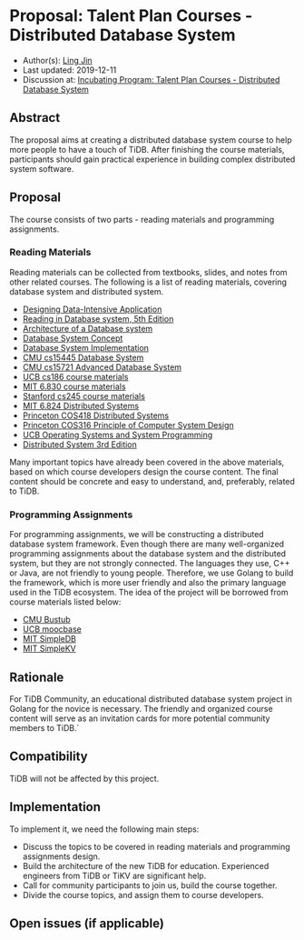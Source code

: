 # Proposal: Talent Plan Courses - Distributed Database System

- Author(s): [Ling Jin](https://github.com/JinLingChristoher)
- Last updated: 2019-12-11
- Discussion at: [Incubating Program: Talent Plan Courses - Distributed Database System](https://github.com/pingcap/community/issues/141)

## Abstract

The proposal aims at creating a distributed database system course to help more people to have a touch of TiDB. After finishing the course materials, participants should gain practical experience in building complex distributed system software.

## Proposal

The course consists of two parts - reading materials and programming assignments.

### Reading Materials

Reading materials can be collected from textbooks, slides, and notes from other related courses. The following is a list of reading materials, covering database system and distributed system.

- [Designing Data-Intensive Application](https://dataintensive.net/)
- [Reading in Database system, 5th Edition](http://www.redbook.io/)
- [Architecture of a Database system](http://db.cs.berkeley.edu/papers/fntdb07-architecture.pdf)
- [Database System Concept](https://www.db-book.com/db6/index.html)
- [Database System Implementation](http://infolab.stanford.edu/~ullman/dbsi.html)
- [CMU cs15445 Database System](https://15445.courses.cs.cmu.edu/fall2019/schedule.html)
- [CMU cs15721 Advanced Database System](https://15721.courses.cs.cmu.edu/spring2019/schedule.html)
- [UCB cs186 course materials](https://cs186berkeley.net/)
- [MIT 6.830 course materials](http://db.csail.mit.edu/6.830/)
- [Stanford cs245 course materials](http://web.stanford.edu/class/cs245/)
- [MIT 6.824 Distributed Systems](https://pdos.csail.mit.edu/6.824/)
- [Princeton COS418 Distributed Systems](https://www.cs.princeton.edu/courses/archive/fall19/cos418/)
- [Princeton COS316 Principle of Computer System Design](https://www.cs.princeton.edu/courses/archive/fall19/cos316/)
- [UCB Operating Systems and System Programming](https://cs162.eecs.berkeley.edu/)
- [Distributed System 3rd Edition](https://www.distributed-systems.net/)

Many important topics have already been covered in the above materials, based on which course developers design the course content. The final content should be concrete and easy to understand, and, preferably, related to TiDB.

### Programming Assignments

For programming assignments, we will be constructing a distributed database system framework. Even though there are many well-organized programming assignments about the database system and the distributed system, but they are not strongly connected. The languages they use, C++ or Java, are not friendly to young people. Therefore, we use Golang to build the framework, which is more user friendly and also the primary language used in the TiDB ecosystem. The idea of the project will be borrowed from course materials listed below:

- [CMU Bustub](https://github.com/cmu-db/bustub)
- [UCB moocbase](https://github.com/berkeley-cs186/fa19-moocbase)
- [MIT SimpleDB](https://github.com/MIT-DB-Class/simple-db-hw)
- [MIT SimpleKV](https://github.com/MIT-DB-Class/simpleKV)

## Rationale

For TiDB Community, an educational distributed database system project in Golang for the novice is necessary. The friendly and organized course content will serve as an invitation cards for more potential community members to TiDB.`

## Compatibility

TiDB will not be affected by this project.

## Implementation

To implement it, we need the following main steps:

- Discuss the topics to be covered in reading materials and programming assignments design.
- Build the architecture of the new TiDB for education. Experienced engineers from TiDB or TiKV are significant help.
- Call for community participants to join us, build the course together.
- Divide the course topics, and assign them to course developers.

## Open issues (if applicable)
